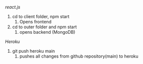 *react.js*
1. cd to client folder, npm start
   1. Opens frontend
2. cd to outer folder and npm start
   1. opens backend (MongoDB)


*Heroku*
1. git push heroku main
   1. pushes all changes from github repository(main) to heroku 

